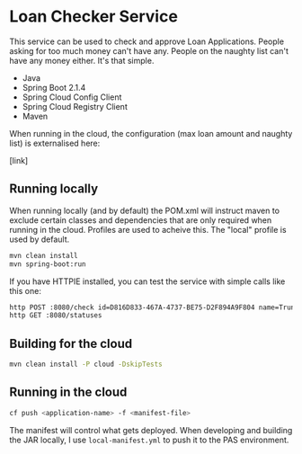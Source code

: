 # Loan Checker Service

This service can be used to check and approve Loan Applications. People asking for too much money can't
have any. People on the naughty list can't have any money either. It's that simple.

- Java
- Spring Boot 2.1.4
- Spring Cloud Config Client
- Spring Cloud Registry Client
- Maven

When running in the cloud, the configuration (max loan amount and naughty list) is externalised here:

[link]

## Running locally

When running locally (and by default) the POM.xml will instruct maven to exclude certain classes and dependencies that are
only required when running in the cloud. Profiles are used to acheive this. The "local" profile is used by default.

```bash
mvn clean install
mvn spring-boot:run
```

If you have HTTPIE installed, you can test the service with simple calls like this one:

```bash
http POST :8080/check id=D816D833-467A-4737-BE75-D2F894A9F804 name=Trunp amount=1000 status=PENDING
http GET :8080/statuses
```

## Building for the cloud

```bash
mvn clean install -P cloud -DskipTests
```

## Running in the cloud

```bash
cf push <application-name> -f <manifest-file>
```

The manifest will control what gets deployed. When developing and building the JAR locally, I use `local-manifest.yml` to push it to the PAS environment.

[1]: http://dolszewski.com/spring/spring-boot-properties-per-maven-profile/

